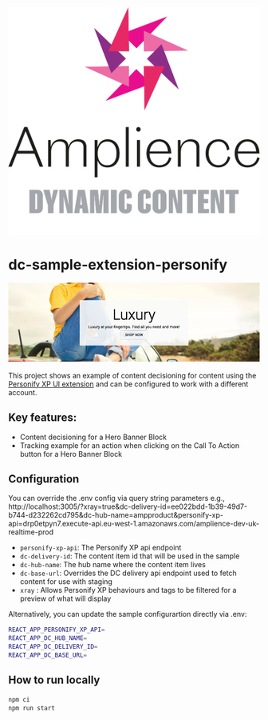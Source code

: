 [![Amplience Dynamic Content](media/header.png)](https://amplience.com/dynamic-content)

# dc-sample-extension-personify

![In Action](media/screenshot.png)

This project shows an example of content decisioning for content using the [Personify XP UI extension](https://github.com/amplience/dc-extension-personify) and can be configured to work with a different account.

## Key features:

- Content decisioning for a Hero Banner Block
- Tracking example for an action when clicking on the Call To Action button for a Hero Banner Block

## Configuration

You can override the .env config via query string parameters e.g., http://localhost:3005/?xray=true&dc-delivery-id=ee022bdd-1b39-49d7-b744-d232262cd795&dc-hub-name=ampproduct&personify-xp-api=drp0etpyn7.execute-api.eu-west-1.amazonaws.com/amplience-dev-uk-realtime-prod

- `personify-xp-api`: The Personify XP api endpoint
- `dc-delivery-id`: The content item id that will be used in the sample
- `dc-hub-name`: The hub name where the content item lives
- `dc-base-url`: Overrides the DC delivery api endpoint used to fetch content for use with staging
- `xray` : Allows Personify XP behaviours and tags to be filtered for a preview of what will display

Alternatively, you can update the sample configurartion directly via .env:

```bash
REACT_APP_PERSONIFY_XP_API=
REACT_APP_DC_HUB_NAME=
REACT_APP_DC_DELIVERY_ID=
REACT_APP_DC_BASE_URL=
```

## How to run locally

```bash
npm ci
npm run start
```
